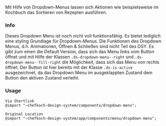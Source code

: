 Mit Hilfe von Dropdown-Menus lassen sich Aktionen wie beispielsweise im Kochbuch das Sortieren von Rezepten ausführen.

### Info
Dieses Dropdown Menu ist noch nicht voll funktionsfähig. Es bietet lediglich eine styling Grundlage für
Dropdown-Menus. Die Funktionen des Dropdown Menus, d.h. Animationen, Öffnen & Schließen sind nicht Teil des DSY.
Es gibt zum einen die Default Version, dass sich das Menu links vom Button öffnet und mit Hilfe der Klassen `.ds-dropdown-menu--right` und `.ds-dropdown-menu--fill-right`
die Möglichkeit, dass sich das Menu von rechts öffnet. 
Der Button ist hier bereits mit der Klasse `.ds-is-active` ausgezeichnet, da das Dropdown Menu im ausgeklappten Zustand dem Button den aktiven
Zustand verleiht.

### Usage  
    
    
    Via Shortlink
    @import "~chefkoch-design-system/components/dropdown-menu";
    
    Original Location
    @import "~chefkoch-design-system/app/components/menu/dropdown-menu";
  
